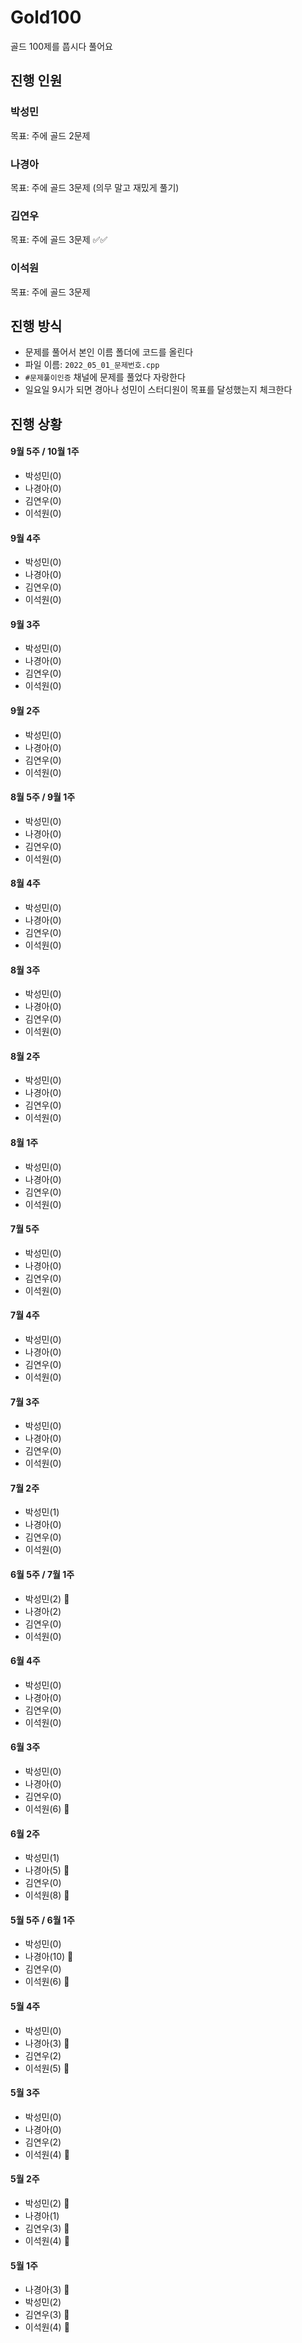 # Gold100
골드 100제를 풉시다 풀어요
## 진행 인원
### 박성민
목표: 주에 골드 2문제 
### 나경아
목표: 주에 골드 3문제 (의무 말고 재밌게 풀기)
### 김연우
목표: 주에 골드 3문제 ✅✅
### 이석원
목표: 주에 골드 3문제 
## 진행 방식
- 문제를 풀어서 본인 이름 폴더에 코드를 올린다
- 파일 이름: `2022_05_01_문제번호.cpp`
- `#문제풀이인증` 채널에 문제를 풀었다 자랑한다
- 일요일 9시가 되면 경아나 성민이 스터디원이 목표를 달성했는지 체크한다
## 진행 상황
#### 9월 5주 / 10월 1주
- 박성민(0)
- 나경아(0)
- 김연우(0)
- 이석원(0)
#### 9월 4주
- 박성민(0)
- 나경아(0)
- 김연우(0)
- 이석원(0)
#### 9월 3주
- 박성민(0)
- 나경아(0)
- 김연우(0)
- 이석원(0)
#### 9월 2주
- 박성민(0)
- 나경아(0)
- 김연우(0)
- 이석원(0)
#### 8월 5주 / 9월 1주
- 박성민(0)
- 나경아(0)
- 김연우(0)
- 이석원(0)
#### 8월 4주
- 박성민(0)
- 나경아(0)
- 김연우(0)
- 이석원(0)
#### 8월 3주
- 박성민(0)
- 나경아(0)
- 김연우(0)
- 이석원(0)
#### 8월 2주
- 박성민(0)
- 나경아(0)
- 김연우(0)
- 이석원(0)
#### 8월 1주
- 박성민(0)
- 나경아(0)
- 김연우(0)
- 이석원(0)
#### 7월 5주
- 박성민(0)
- 나경아(0)
- 김연우(0)
- 이석원(0)
#### 7월 4주
- 박성민(0)
- 나경아(0)
- 김연우(0)
- 이석원(0)
#### 7월 3주
- 박성민(0)
- 나경아(0)
- 김연우(0)
- 이석원(0)
#### 7월 2주
- 박성민(1)
- 나경아(0)
- 김연우(0)
- 이석원(0)
#### 6월 5주 / 7월 1주
- 박성민(2) 🏅
- 나경아(2)
- 김연우(0)
- 이석원(0)
#### 6월 4주
- 박성민(0)
- 나경아(0)
- 김연우(0)
- 이석원(0)
#### 6월 3주
- 박성민(0)
- 나경아(0)
- 김연우(0)
- 이석원(6) 🏅
#### 6월 2주
- 박성민(1)
- 나경아(5) 🏅
- 김연우(0)
- 이석원(8) 🏅
#### 5월 5주 / 6월 1주
- 박성민(0)
- 나경아(10) 🏅
- 김연우(0)
- 이석원(6) 🏅
#### 5월 4주
- 박성민(0)
- 나경아(3) 🏅
- 김연우(2)
- 이석원(5) 🏅
#### 5월 3주
- 박성민(0)
- 나경아(0)
- 김연우(2)
- 이석원(4) 🏅
#### 5월 2주
- 박성민(2) 🏅
- 나경아(1)
- 김연우(3) 🏅
- 이석원(4) 🏅
#### 5월 1주
- 나경아(3) 🏅
- 박성민(2)
- 김연우(3) 🏅
- 이석원(4) 🏅